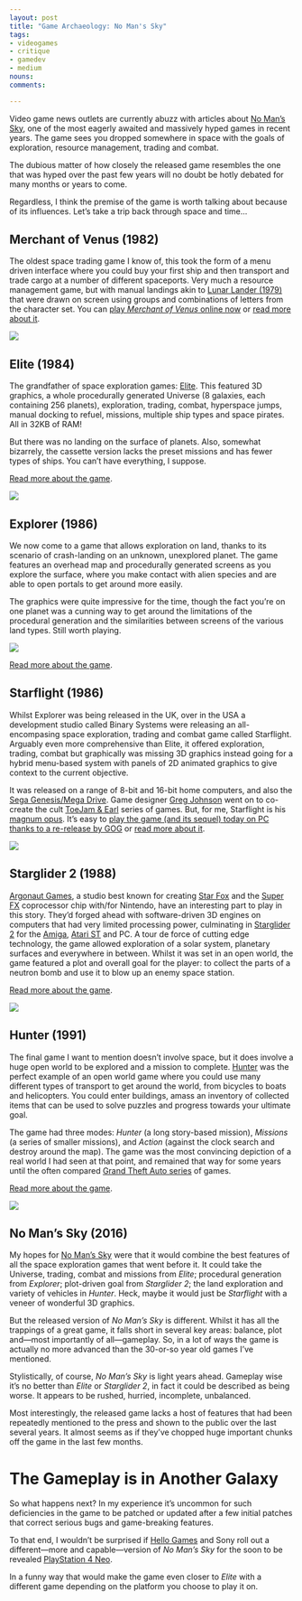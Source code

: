 ```yaml
---
layout: post
title: "Game Archaeology: No Man's Sky"
tags:
- videogames
- critique
- gamedev
- medium
nouns:
comments: 

---
```


Video game news outlets are currently abuzz with articles about [No Man’s Sky](https://en.wikipedia.org/wiki/No_Man%27s_Sky), one of the most eagerly awaited and massively hyped games in recent years. The game sees you dropped somewhere in space with the goals of exploration, resource management, trading and combat.

The dubious matter of how closely the released game resembles the one that was hyped over the past few years will no doubt be hotly debated for many months or years to come.

Regardless, I think the premise of the game is worth talking about because of its influences. Let’s take a trip back through space and time...

Merchant of Venus (1982)
------------------------

The oldest space trading game I know of, this took the form of a menu driven interface where you could buy your first ship and then transport and trade cargo at a number of different spaceports. Very much a resource management game, but with manual landings akin to [Lunar Lander (1979)](http://www.mobygames.com/game/arcade/lunar-lander__) that were drawn on screen using groups and combinations of letters from the character set. You can [play _Merchant of Venus_ online now](http://www.zx81stuff.org.uk/zx81/emulate.php?track=MerchantOfVenus.tzx.zip%400&title=Merchant+of+Venus) or [read more about it](http://www.mobygames.com/game/merchant-of-venus).

![](https://miro.medium.com/max/1400/1*_LWM7U4tMEuqhXuj-cvJgw.png)


Elite (1984)
------------

The grandfather of space exploration games: [Elite](https://en.wikipedia.org/wiki/Elite_(video_game)). This featured 3D graphics, a whole procedurally generated Universe (8 galaxies, each containing 256 planets), exploration, trading, combat, hyperspace jumps, manual docking to refuel, missions, multiple ship types and space pirates. All in 32KB of RAM!

But there was no landing on the surface of planets. Also, somewhat bizarrely, the cassette version lacks the preset missions and has fewer types of ships. You can’t have everything, I suppose.

[Read more about the game](http://www.mobygames.com/game/bbc-micro_/elite).

![](https://miro.medium.com/max/1400/1*IZJDEtHnxtQkbdXPR2sQog.png)


Explorer (1986)
---------------

We now come to a game that allows exploration on land, thanks to its scenario of crash-landing on an unknown, unexplored planet. The game features an overhead map and procedurally generated screens as you explore the surface, where you make contact with alien species and are able to open portals to get around more easily.

The graphics were quite impressive for the time, though the fact you’re on one planet was a cunning way to get around the limitations of the procedural generation and the similarities between screens of the various land types. Still worth playing.

![](https://miro.medium.com/max/1400/1*wrpLsl4j7qYehDweLuPrFQ.png)

[Read more about the game](http://www.mobygames.com/game/zx-spectrum/explorer).


Starflight (1986)
-----------------

Whilst Explorer was being released in the UK, over in the USA a development studio called Binary Systems were releasing an all-encompasing space exploration, trading and combat game called Starflight. Arguably even more comprehensive than Elite, it offered exploration, trading, combat but graphically was missing 3D graphics instead going for a hybrid menu-based system with panels of 2D animated graphics to give context to the current objective.

It was released on a range of 8-bit and 16-bit home computers, and also the [Sega Genesis/Mega Drive](https://en.wikipedia.org/wiki/Sega_Genesis). Game designer [Greg Johnson](https://en.wikipedia.org/wiki/Greg_Johnson_(game_designer)) went on to co-create the cult [ToeJam & Earl](https://en.wikipedia.org/wiki/ToeJam_%26_Earl) series of games. But, for me, Starflight is his [magnum opus](https://en.wikipedia.org/wiki/Magnum_opus). It’s easy to [play the game (and its sequel) today on PC thanks to a re-release by GOG](https://www.gog.com/game/starflight_1_2)  or [read more about it](http://www.mobygames.com/game/dos/starflight).

![](https://miro.medium.com/max/1400/1*vpjQoieWmqTkk0Oc_u_rgA.png)


Starglider 2 (1988)
-------------------

[Argonaut Games](https://en.wikipedia.org/wiki/Argonaut_Games), a studio best known for creating [Star Fox](https://en.wikipedia.org/wiki/Star_Fox_(video_game)) and the [Super FX](https://en.wikipedia.org/wiki/Super_FX) coprocessor chip with/for Nintendo, have an interesting part to play in this story. They’d forged ahead with software-driven 3D engines on computers that had very limited processing power, culminating in [Starglider 2](https://en.wikipedia.org/wiki/Starglider_2) for the [Amiga](https://en.wikipedia.org/wiki/Amiga), [Atari ST](https://en.wikipedia.org/wiki/Atari_ST) and PC. A tour de force of cutting edge technology, the game allowed exploration of a solar system, planetary surfaces and everywhere in between. Whilst it was set in an open world, the game featured a plot and overall goal for the player: to collect the parts of a neutron bomb and use it to blow up an enemy space station.

[Read more about the game](http://www.mobygames.com/game/atari-st/starglider-2).

![](https://miro.medium.com/max/1400/1*HGOyD_2zW6YD-Ueh0vdjkg.png)


Hunter (1991)
-------------

The final game I want to mention doesn’t involve space, but it does involve a huge open world to be explored and a mission to complete. [Hunter](https://en.wikipedia.org/wiki/Hunter_(video_game)) was the perfect example of an open world game where you could use many different types of transport to get around the world, from bicycles to boats and helicopters. You could enter buildings, amass an inventory of collected items that can be used to solve puzzles and progress towards your ultimate goal.

The game had three modes: _Hunter_ (a long story-based mission), _Missions_ (a series of smaller missions), and _Action_ (against the clock search and destroy around the map). The game was the most convincing depiction of a real world I had seen at that point, and remained that way for some years until the often compared [Grand Theft Auto series](https://en.wikipedia.org/wiki/Grand_Theft_Auto) of games.

[Read more about the game](http://www.mobygames.com/game/hunter).

![](https://miro.medium.com/max/1400/1*yipfL0Qm7KNYyMKNxgcUgw.png)


No Man’s Sky (2016)
-------------------

My hopes for [No Man’s Sky](https://en.wikipedia.org/wiki/No_Man's_Sky) were that it would combine the best features of all the space exploration games that went before it. It could take the Universe, trading, combat and missions from _Elite_; procedural generation from _Explorer_; plot-driven goal from _Starglider 2_; the land exploration and variety of vehicles in _Hunter_. Heck, maybe it would just be _Starflight_ with a veneer of wonderful 3D graphics.

But the released version of _No Man’s Sky_ is different. Whilst it has all the trappings of a great game, it falls short in several key areas: balance, plot and—most importantly of all—gameplay. So, in a lot of ways the game is actually no more advanced than the 30-or-so year old games I’ve mentioned.

Stylistically, of course, _No Man’s Sky_ is light years ahead. Gameplay wise it’s no better than _Elite_ or _Starglider 2_, in fact it could be described as being worse. It appears to be rushed, hurried, incomplete, unbalanced.

Most interestingly, the released game lacks a host of features that had been repeatedly mentioned to the press and shown to the public over the last several years. It almost seems as if they’ve chopped huge important chunks off the game in the last few months.

The Gameplay is in Another Galaxy
=================================

So what happens next? In my experience it’s uncommon for such deficiencies in the game to be patched or updated after a few initial patches that correct serious bugs and game-breaking features.

To that end, I wouldn’t be surprised if [Hello Games](https://twitter.com/NoMansSky) and Sony roll out a different—more and capable—version of _No Man’s Sky_ for the soon to be revealed [PlayStation 4 Neo](https://www.google.co.uk/search?q=PlayStation+4+Neo).

In a funny way that would make the game even closer to _Elite_ with a different game depending on the platform you choose to play it on.